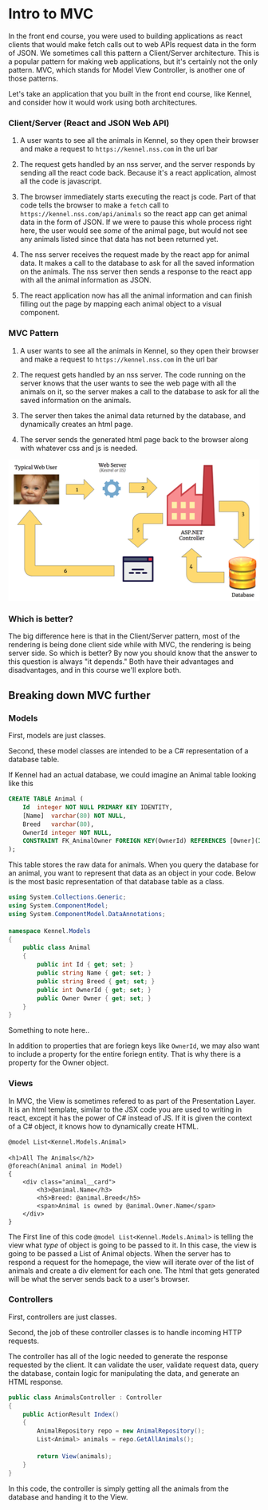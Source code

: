 # Intro to MVC

In the front end course, you were used to building applications as react clients that would make fetch calls out to web APIs request data in the form of JSON.
We sometimes call this pattern a Client/Server architecture. This is a popular pattern for making web applications, but it's certainly not the only pattern.
MVC, which stands for Model View Controller, is another one of those patterns.

Let's take an application that you built in the front end course, like Kennel, and consider how it would work using both architectures.

### Client/Server (React and JSON Web API)
1. A user wants to see all the animals in Kennel, so they open their browser and make a request to `https://kennel.nss.com` in the url bar

1. The request gets handled by an nss server, and the server responds by sending all the react code back. Because it's a react application, almost all the code is javascript.

1. The browser immediately starts executing the react js code. Part of that code tells the browser to make a `fetch` call to `https://kennel.nss.com/api/animals` so the react app can get animal data in the form of JSON. If we were to pause this whole process right here, the user would see _some_ of the animal page, but would not see any animals listed since that data has not been returned yet.

1. The nss server receives the request made by the react app for animal data. It makes a call to the database to ask for all the saved information on the animals. The nss server then sends a response to the react app with all the animal information as JSON.

1. The react application now has all the animal information and can finish filling out the page by mapping each animal object to a visual component.


### MVC Pattern

1. A user wants to see all the animals in Kennel, so they open their browser and make a request to `https://kennel.nss.com` in the url bar

1. The request gets handled by an nss server. The code running on the server knows that the user wants to see the web page with all the animals on it, so the server makes a call to the database to ask for all the saved information on the animals.

1. The server then takes the animal data returned by the database, and dynamically creates an html page.

1. The server sends the generated html page back to the browser along with whatever css and js is needed.

![](./images/asp-net-workflow.png)


### Which is better?
The big difference here is that in the Client/Server pattern, most of the rendering is being done client side while with MVC, the rendering is being server side.
So which is better? By now you should know that the answer to this question is always "it depends." Both have their advantages and disadvantages, and in this course we'll explore both.


## Breaking down MVC further

### Models

First, models are just classes.

Second, these model classes are intended to be a C# representation of a database table.

If Kennel had an actual database, we could imagine an Animal table looking like this

```sql
CREATE TABLE Animal (
    Id	integer NOT NULL PRIMARY KEY IDENTITY,
    [Name]	varchar(80) NOT NULL,
    Breed	varchar(80),
    OwnerId	integer NOT NULL,
    CONSTRAINT FK_AnimalOwner FOREIGN KEY(OwnerId) REFERENCES [Owner](Id)
);
```

This table stores the raw data for animals. When you query the database for an animal, you want to represent that data as an object in your code. Below is the most basic representation of that database table as a class.


```cs
using System.Collections.Generic;
using System.ComponentModel;
using System.ComponentModel.DataAnnotations;

namespace Kennel.Models
{
    public class Animal
    {
        public int Id { get; set; }
        public string Name { get; set; }
        public string Breed { get; set; }
        public int OwnerId { get; set; }
        public Owner Owner { get; set; }
    }
}
```

Something to note here.. 

In addition to properties that are foriegn keys like `OwnerId`, we may also want to include a property for the entire foriegn entity. That is why there is a property for the Owner object.

### Views

In MVC, the View is sometimes refered to as part of the Presentation Layer. It is an html template, similar to the JSX code you are used to writing in react, except it has the power of C# instead of JS. If it is given the context of a C# object, it knows how to dynamically create HTML.

```html+razor
@model List<Kennel.Models.Animal>

<h1>All The Animals</h2>
@foreach(Animal animal in Model)
{
    <div class="animal__card">
        <h3>@animal.Name</h3>
        <h5>Breed: @animal.Breed</h5>
        <span>Animal is owned by @animal.Owner.Name</span>
    </div>
}
```

The First line of this code `@model List<Kennel.Models.Animal>` is telling the view what _type_ of object is going to be passed to it. In this case, the view is going to be passed a List of Animal objects. When the server has to respond a request for the homepage, the view will iterate over of the list of animals and create a div element for each one. The html that gets generated will be what the server sends back to a user's browser.

### Controllers

First, controllers are just classes.

Second, the job of these controller classes is to handle incoming HTTP requests. 

The controller has all of the logic needed to generate the  response requested by the client. It can validate the user, validate request data, query the database, contain logic for manipulating the data, and generate an HTML response.

```csharp
public class AnimalsController : Controller
{
    public ActionResult Index()
    {
        AnimalRepository repo = new AnimalRepository();
        List<Animal> animals = repo.GetAllAnimals();

        return View(animals);
    }
}
```

In this code, the controller is simply getting all the animals from the database and handing it to the View. 
